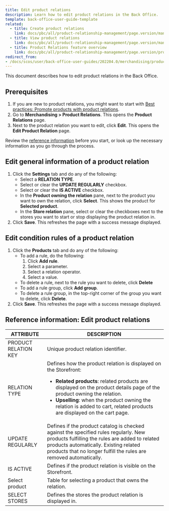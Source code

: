 ```yaml
---
title: Edit product relations
description: Learn how to edit product relations in the Back Office.
template: back-office-user-guide-template
related:
  - title: Create product relations
    link: docs/pbc/all/product-relationship-management/page.version/manage-in-the-back-office/create-product-relations.html
  - title: View product relations
    link: docs/pbc/all/product-relationship-management/page.version/manage-in-the-back-office/view-product-relations.html
  - title: Product Relations feature overview
    link: docs/pbc/all/product-relationship-management/page.version/product-relationship-management.html
redirect_from:
- /docs/scos/user/back-office-user-guides/202204.0/merchandising/product-relations/edit-product-relations.html
---
```


This document describes how to edit product relations in the Back Office.

## Prerequisites

1. If you are new to product relations, you might want to start with [Best practices: Promote products with product relations](/docs/pbc/all/product-relationship-management/{{page.version}}/manage-in-the-back-office/best-practices-promote-products-with-product-relations.html).
2. Go to **Merchandising&nbsp;<span aria-label="and then">></span> Product Relations**.
    This opens the **Product Relations** page.
3. Next to the product relation you want to edit, click **Edit**.
    This opens the **Edit Product Relation** page.

Review the [reference information](#reference-information-edit-product-relations) before you start, or look up the necessary information as you go through the process.

## Edit general information of a product relation

1. Click the **Settings** tab and do any of the following:
    * Select a **RELATION TYPE**.
    * Select or clear the **UPDATE REGULARLY** checkbox.
    * Select or clear the **IS ACTIVE** checkbox.
    * In the **Product owning the relation** pane, next to the product you want to own the relation, click **Select**.
        This shows the product for **Selected product**.
    * In the **Store relation** pane, select or clear the checkboxes next to the stores you want to start or stop displaying the product relation in.
2. Click **Save**.
    This refreshes the page with a success message displayed.

## Edit condition rules of a product relation

1. Click the **Products** tab and do any of the following:
    * To add a rule, do the following:
        1. Click **Add rule**.
        2. Select a parameter.
        3. Select a relation operator.
        4. Select a value.
    * To delete a rule, next to the rule you want to delete, click **Delete**
    * To add a rule group, click **Add group**.
    * To delete a rule group, in the top-right corner of the group you want to delete, click **Delete**.
2. Click **Save**.
    This refreshes the page with a success message displayed.


## Reference information: Edit product relations

| ATTRIBUTE | DESCRIPTION |
| --- | --- |
| PRODUCT RELATION KEY | Unique product relation identifier. |
| RELATION TYPE | Defines how the product relation is displayed on the Storefront: <ul><li>**Related products**: related products are displayed on the product details page of the product owning the relation.</li><li>**Upselling**: when the product owning the relation is added to cart, related products are displayed on the cart page.</li></ul>|
| UPDATE REGULARLY  | Defines if the product catalog is checked against the specified rules regularly. New products fulfilling the rules are added to related products automatically. Existing related products that no longer fulfill the rules are removed automatically. |
| IS ACTIVE | Defines if the product relation is visible on the Storefront. |
| Select product | Table for selecting a product that owns the relation. |
| SELECT STORES | Defines the stores the product relation is displayed in. |
